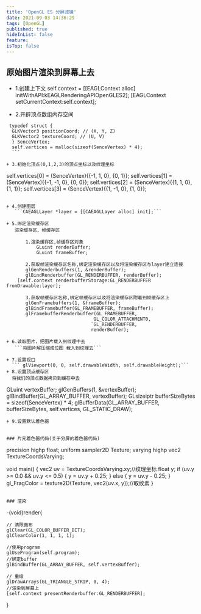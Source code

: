```yaml
---
title: 'OpenGL ES 分屏滤镜'
date: 2021-09-03 14:36:29
tags: [OpenGL]
published: true
hideInList: false
feature: 
isTop: false
---
```


## 原始图片渲染到屏幕上去

 + 1.创建上下文
    self.context = [[EAGLContext alloc] initWithAPI:kEAGLRenderingAPIOpenGLES2];
    [EAGLContext setCurrentContext:self.context];

 + 2.开辟顶点数组内存空间
  ```
   typedef struct {
    GLKVector3 positionCoord; // (X, Y, Z)
    GLKVector2 textureCoord; // (U, V)
    } SenceVertex;
    self.vertices = malloc(sizeof(SenceVertex) * 4);
    ```

 + 3.初始化顶点(0,1,2,3)的顶点坐标以及纹理坐标
   ```
   self.vertices[0] = (SenceVertex){{-1, 1, 0}, {0, 1}};
    self.vertices[1] = (SenceVertex){{-1, -1, 0}, {0, 0}};
    self.vertices[2] = (SenceVertex){{1, 1, 0}, {1, 1}};
    self.vertices[3] = (SenceVertex){{1, -1, 0}, {1, 0}};
 ```

 + 4.创建图层
    ```CAEAGLLayer *layer = [[CAEAGLLayer alloc] init];```

 + 5.绑定渲染缓存区
    渲染缓存区、帧缓存区
    
        1.渲染缓存区,帧缓存区对象
            GLuint renderBuffer;
            GLuint frameBuffer;
        
        2.获取帧渲染缓存区名称,绑定渲染缓存区以及将渲染缓存区与layer建立连接
        glGenRenderbuffers(1, &renderBuffer);
        glBindRenderbuffer(GL_RENDERBUFFER, renderBuffer);
     [self.context renderbufferStorage:GL_RENDERBUFFER fromDrawable:layer];
        
        3.获取帧缓存区名称,绑定帧缓存区以及将渲染缓存区附着到帧缓存区上
        glGenFramebuffers(1, &frameBuffer);
        glBindFramebuffer(GL_FRAMEBUFFER, frameBuffer);
        glFramebufferRenderbuffer(GL_FRAMEBUFFER,
                                 GL_COLOR_ATTACHMENT0,
                                `GL_RENDERBUFFER,
                                renderBuffer);
                                
 + 6.读取图片，把图片载入到纹理中去
    ```将图片解压缩成位图 载入到纹理去```

 + 7.设置视口
   ``` glViewport(0, 0, self.drawableWidth, self.drawableHeight);```
 + 8.设置顶点缓存区
   将我们的顶点数据拷贝到缓存中去

   ```
   GLuint vertexBuffer;
    glGenBuffers(1, &vertexBuffer);
    glBindBuffer(GL_ARRAY_BUFFER, vertexBuffer);
    GLsizeiptr bufferSizeBytes = sizeof(SenceVertex) * 4;
    glBufferData(GL_ARRAY_BUFFER, bufferSizeBytes, self.vertices, GL_STATIC_DRAW);
   ```
 + 9.设置默认着色器


### 片元着色器代码(关于分屏的着色器代码)
``` 
precision highp float;
uniform sampler2D Texture;
varying highp vec2 TextureCoordsVarying;

void main() {
    vec2 uv = TextureCoordsVarying.xy;//纹理坐标
    float y;
    if (uv.y >= 0.0 && uv.y <= 0.5) {
        y = uv.y + 0.25;
    } else {
        y = uv.y - 0.25;
    }
    gl_FragColor = texture2D(Texture, vec2(uv.x, y));//取纹素
} 
```

### 渲染
```
-(void)render{
    
    // 清除画布
    glClear(GL_COLOR_BUFFER_BIT);
    glClearColor(1, 1, 1, 1);
    
    //使用program
    glUseProgram(self.program);
    //绑定buffer
    glBindBuffer(GL_ARRAY_BUFFER, self.vertexBuffer);
    
    // 重绘
    glDrawArrays(GL_TRIANGLE_STRIP, 0, 4);
    //渲染到屏幕上
    [self.context presentRenderbuffer:GL_RENDERBUFFER];
    
}
```
